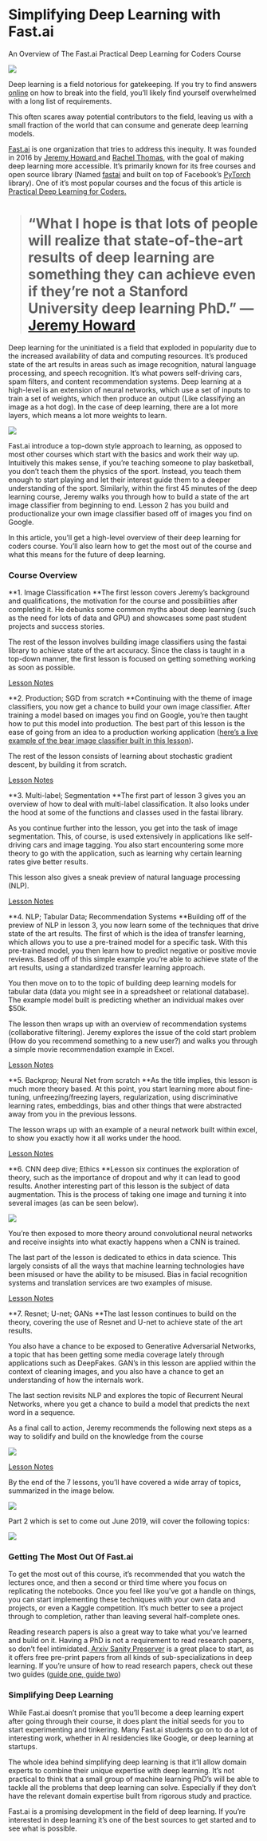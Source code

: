 
# Simplifying Deep Learning with Fast.ai

An Overview of The Fast.ai Practical Deep Learning for Coders Course

![](https://cdn-images-1.medium.com/max/2000/1*bUZKHfAugVeXAkl0TGClCA.png)

Deep learning is a field notorious for gatekeeping. If you try to find answers [online](https://www.quora.com/Whats-the-most-effective-way-to-get-started-with-deep-learning) on how to break into the field, you’ll likely find yourself overwhelmed with a long list of requirements.

This often scares away potential contributors to the field, leaving us with a small fraction of the world that can consume and generate deep learning models.

[Fast.ai](http://fast.ai) is one organization that tries to address this inequity. It was founded in 2016 by [Jeremy Howard ](https://www.linkedin.com/in/howardjeremy/)and [Rachel Thomas](https://www.linkedin.com/in/rachel-thomas-942a7923/), with the goal of making deep learning more accessible. It’s primarily known for its free courses and open source library (Named [fastai](https://github.com/fastai/fastai) and built on top of Facebook’s [PyTorch](https://pytorch.org/) library). One of it’s most popular courses and the focus of this article is [Practical Deep Learning for Coders.](https://course.fast.ai/)
> # “What I hope is that lots of people will realize that state-of-the-art results of deep learning are something they can achieve even if they’re not a Stanford University deep learning PhD.” — [Jeremy Howard](https://www.zdnet.com/article/fast-ais-new-software-could-radically-democratize-ai/)

Deep learning for the uninitiated is a field that exploded in popularity due to the increased availability of data and computing resources. It’s produced state of the art results in areas such as image recognition, natural language processing, and speech recognition. It’s what powers self-driving cars, spam filters, and content recommendation systems. Deep learning at a high-level is an extension of neural networks, which use a set of inputs to train a set of weights, which then produce an output (Like classifying an image as a hot dog). In the case of deep learning, there are a lot more layers, which means a lot more weights to learn.

![](https://cdn-images-1.medium.com/max/2000/0*jmVjF0FnzFD8v4ZR)

Fast.ai introduce a top-down style approach to learning, as opposed to most other courses which start with the basics and work their way up. Intuitively this makes sense, if you’re teaching someone to play basketball, you don’t teach them the physics of the sport. Instead, you teach them enough to start playing and let their interest guide them to a deeper understanding of the sport. Similarly, within the first 45 minutes of the deep learning course, Jeremy walks you through how to build a state of the art image classifier from beginning to end. Lesson 2 has you build and productionalize your own image classifier based off of images you find on Google.

In this article, you’ll get a high-level overview of their deep learning for coders course. You’ll also learn how to get the most out of the course and what this means for the future of deep learning.

### Course Overview

**1. Image Classification
**The first lesson covers Jeremy’s background and qualifications, the motivation for the course and possibilities after completing it. He debunks some common myths about deep learning (such as the need for lots of data and GPU) and showcases some past student projects and success stories.

The rest of the lesson involves building image classifiers using the fastai library to achieve state of the art accuracy. Since the class is taught in a top-down manner, the first lesson is focused on getting something working as soon as possible.

[Lesson Notes](https://github.com/hiromis/notes/blob/master/Lesson1.md)

**2. Production; SGD from scratch
**Continuing with the theme of image classifiers, you now get a chance to build your own image classifier. After training a model based on images you find on Google, you’re then taught how to put this model into production. The best part of this lesson is the ease of going from an idea to a production working application ([here’s a live example of the bear image classifier built in this lesson](https://fastai-v3.onrender.com/)).

The rest of the lesson consists of learning about stochastic gradient descent, by building it from scratch.

[Lesson Notes](https://github.com/hiromis/notes/blob/master/Lesson2.md)

**3. Multi-label; Segmentation
**The first part of lesson 3 gives you an overview of how to deal with multi-label classification. It also looks under the hood at some of the functions and classes used in the fastai library.

As you continue further into the lesson, you get into the task of image segmentation. This, of course, is used extensively in applications like self-driving cars and image tagging. You also start encountering some more theory to go with the application, such as learning why certain learning rates give better results.

This lesson also gives a sneak preview of natural language processing (NLP).

[Lesson Notes](https://github.com/hiromis/notes/blob/master/Lesson3.md)

**4. NLP; Tabular Data; Recommendation Systems
**Building off of the preview of NLP in lesson 3, you now learn some of the techniques that drive state of the art results. The first of which is the idea of transfer learning, which allows you to use a pre-trained model for a specific task. With this pre-trained model, you then learn how to predict negative or positive movie reviews. Based off of this simple example you’re able to achieve state of the art results, using a standardized transfer learning approach.

You then move on to to the topic of building deep learning models for tabular data (data you might see in a spreadsheet or relational database). The example model built is predicting whether an individual makes over $50k.

The lesson then wraps up with an overview of recommendation systems (collaborative filtering). Jeremy explores the issue of the cold start problem (How do you recommend something to a new user?) and walks you through a simple movie recommendation example in Excel.

[Lesson Notes](https://github.com/hiromis/notes/blob/master/Lesson4.md)

**5. Backprop; Neural Net from scratch
**As the title implies, this lesson is much more theory based. At this point, you start learning more about fine-tuning, unfreezing/freezing layers, regularization, using discriminative learning rates, embeddings, bias and other things that were abstracted away from you in the previous lessons.

The lesson wraps up with an example of a neural network built within excel, to show you exactly how it all works under the hood.

[Lesson Notes](https://github.com/hiromis/notes/blob/master/Lesson5.md)

**6. CNN deep dive; Ethics
**Lesson six continues the exploration of theory, such as the importance of dropout and why it can lead to good results. Another interesting part of this lesson is the subject of data augmentation. This is the process of taking one image and turning it into several images (as can be seen below).

![](https://cdn-images-1.medium.com/max/2000/0*8xUz8s2lBM3FM4he)

You’re then exposed to more theory around convolutional neural networks and receive insights into what exactly happens when a CNN is trained.

The last part of the lesson is dedicated to ethics in data science. This largely consists of all the ways that machine learning technologies have been misused or have the ability to be misused. Bias in facial recognition systems and translation services are two examples of misuse.

[Lesson Notes](https://github.com/hiromis/notes/blob/master/Lesson6.md)

**7. Resnet; U-net; GANs
**The last lesson continues to build on the theory, covering the use of Resnet and U-net to achieve state of the art results.

You also have a chance to be exposed to Generative Adversarial Networks, a topic that has been getting some media coverage lately through applications such as DeepFakes. GAN’s in this lesson are applied within the context of cleaning images, and you also have a chance to get an understanding of how the internals work.

The last section revisits NLP and explores the topic of Recurrent Neural Networks, where you get a chance to build a model that predicts the next word in a sequence.

As a final call to action, Jeremy recommends the following next steps as a way to solidify and build on the knowledge from the course

![](https://cdn-images-1.medium.com/max/2000/0*3jyr_7PbVXqdMvan)

[Lesson Notes](https://github.com/hiromis/notes/blob/master/Lesson7.md)

By the end of the 7 lessons, you’ll have covered a wide array of topics, summarized in the image below.

![](https://cdn-images-1.medium.com/max/2000/0*sAGk4Hxgv4YCvzIm)

Part 2 which is set to come out June 2019, will cover the following topics:

![](https://cdn-images-1.medium.com/max/2000/0*XuIZv1AGiAULcNYm)

### **Getting The Most Out Of Fast.ai**

To get the most out of this course, it’s recommended that you watch the lectures once, and then a second or third time where you focus on replicating the notebooks. Once you feel like you’ve got a handle on things, you can start implementing these techniques with your own data and projects, or even a Kaggle competition. It’s much better to see a project through to completion, rather than leaving several half-complete ones.

Reading research papers is also a great way to take what you’ve learned and build on it. Having a PhD is not a requirement to read research papers, so don’t feel intimidated.[ Arxiv Sanity Preserver](http://www.arxiv-sanity.com/) is a great place to start, as it offers free pre-print papers from all kinds of sub-specializations in deep learning. If you’re unsure of how to read research papers, check out these two guides ([guide one](https://towardsdatascience.com/getting-started-with-reading-deep-learning-research-papers-the-why-and-the-how-dfd1ac15dbc0),[ guide two](https://medium.com/ai-saturdays/how-to-read-academic-papers-without-freaking-out-3f7ef43a070f))

### **Simplifying Deep Learning**

While Fast.ai doesn’t promise that you’ll become a deep learning expert after going through their course, it does plant the initial seeds for you to start experimenting and tinkering. Many Fast.ai students go on to do a lot of interesting work, whether in AI residencies like Google, or deep learning at startups.

The whole idea behind simplifying deep learning is that it’ll allow domain experts to combine their unique expertise with deep learning. It’s not practical to think that a small group of machine learning PhD’s will be able to tackle all the problems that deep learning can solve. Especially if they don’t have the relevant domain expertise built from rigorous study and practice.

Fast.ai is a promising development in the field of deep learning. If you’re interested in deep learning it’s one of the best sources to get started and to see what is possible.
